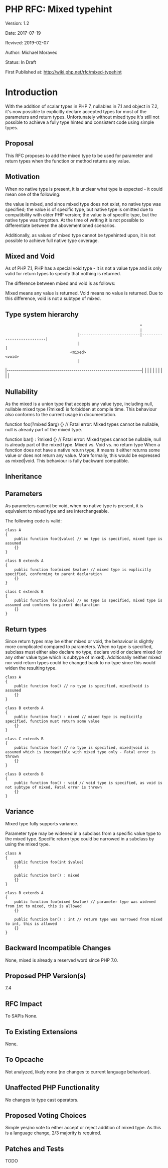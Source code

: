 # PHP RFC: Mixed typehint

Version: 1.2

Date: 2017-07-19

Revived: 2019-02-07

Author: Michael Moravec

Status: In Draft

First Published at: http://wiki.php.net/rfc/mixed-typehint

# Introduction
With the addition of scalar types in PHP 7, nullables in 7.1 and object in 7.2, it's now possible to explicitly declare accepted types for most of the parameters and return types. Unfortunately without mixed type it's still not possible to achieve a fully type hinted and consistent code using simple types.

## Proposal

This RFC proposes to add the mixed type to be used for parameter and return types when the function or method returns any value.

## Motivation
When no native type is present, it is unclear what type is expected - it could mean one of the following:

the value is mixed, and since mixed type does not exist, no native type was specified;
the value is of specific type, but native type is omitted due to compatibility with older PHP version;
the value is of specific type, but the native type was forgotten.
At the time of writing it is not possible to differentiate between the abovementioned scenarios.

Additionally, as values of mixed type cannot be typehinted upon, it is not possible to achieve full native type coverage.

## Mixed and Void
As of PHP 7.1, PHP has a special void type - it is not a value type and is only valid for return types to specify that nothing is returned.

The difference between mixed and void is as follows:

Mixed means any value is returned.
Void means no value is returned.
Due to this difference, void is not a subtype of mixed.

## Type system hierarchy
                                                                *
                                                                |
                                    |---------------------------|---------------------------|
                                    |                                                       |
                                 <mixed>                                                  <void>
                                    |
   |-------------------------------------------------------------------|
   |        |     |      |        |         |       |         |        |
<string> <bool> <int> <float> <resource> <array> <object> <callable> <null>

## Nullability

As the mixed is a union type that accepts any value type, including null, nullable mixed type (?mixed) is forbidden at compile time. This behaviour also conforms to the current usage in documentation.

function foo(?mixed $arg) {} // Fatal error: Mixed types cannot be nullable, null is already part of the mixed type.
 
function bar() : ?mixed {} // Fatal error: Mixed types cannot be nullable, null is already part of the mixed type.
Mixed vs. Void vs. no return type
When a function does not have a native return type, it means it either returns some value or does not return any value. More formally, this would be expressed as mixed|void. This behaviour is fully backward compatible.

## Inheritance

## Parameters

As parameters cannot be void, when no native type is present, it is equivalent to mixed type and are interchangeable.

The following code is valid:

```
class A
{
    public function foo($value) // no type is specified, mixed type is assumed
    {}
}
 
class B extends A
{
    public function foo(mixed $value) // mixed type is explicitly specified, conforming to parent declaration
    {}
}
 
class C extends B
{
    public function foo($value) // no type is specified, mixed type is assumed and conforms to parent declaration
    {}
}
```

## Return types

Since return types may be either mixed or void, the behaviour is slightly more complicated compared to parameters. When no type is specified, subclass must either also declare no type, declare void or declare mixed (or any other value type which is subtype of mixed). Additionally neither mixed nor void return types could be changed back to no type since this would widen the resulting type.

```
class A
{
    public function foo() // no type is specified, mixed|void is assumed
    {}
}
 
class B extends A
{
    public function foo() : mixed // mixed type is explicitly specified, function must return some value
    {}
}
 
class C extends B
{
    public function foo() // no type is specified, mixed|void is assumed which is incompatible with mixed type only - Fatal error is thrown
    {}
}
 
class D extends B
{
    public function foo() : void // void type is specified, as void is not subtype of mixed, Fatal error is thrown
    {}
}
```

## Variance

Mixed type fully supports variance.

Parameter type may be widened in a subclass from a specific value type to the mixed type.
Specific return type could be narrowed in a subclass by using the mixed type.

```
class A
{
    public function foo(int $value)
    {}
 
    public function bar() : mixed
    {}
}
```
 
```
class B extends A
{
    public function foo(mixed $value) // parameter type was widened from int to mixed, this is allowed
    {}
 
    public function bar() : int // return type was narrowed from mixed to int, this is allowed
    {}
}
```

## Backward Incompatible Changes

None, mixed is already a reserved word since PHP 7.0.

## Proposed PHP Version(s)
7.4

## RFC Impact
 To SAPIs
 None.

## To Existing Extensions

None.

## To Opcache

Not analyzed, likely none (no changes to current language behaviour).

## Unaffected PHP Functionality
No changes to type cast operators.

## Proposed Voting Choices
Simple yes/no vote to either accept or reject addition of mixed type. As this is a language change, 2/3 majority is required.

## Patches and Tests

TODO 